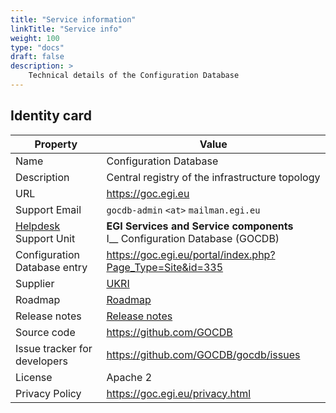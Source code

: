```yaml
---
title: "Service information"
linkTitle: "Service info"
weight: 100
type: "docs"
draft: false
description: >
    Technical details of the Configuration Database
---
```


## Identity card

<!-- markdownlint-disable line-length no-inline-html no-bare-urls -->

| Property                                | Value                                                                                               |
|-----------------------------------------| ---------------------------------------------------------------------------------|
| Name                                    | Configuration Database                                                           |
| Description                             | Central registry of the infrastructure topology                                  |
| URL                                     | https://goc.egi.eu                                                               |
| Support Email                           | `gocdb-admin` `<at>` `mailman.egi.eu`                                            |
| [Helpdesk](../../helpdesk) Support Unit | **EGI Services and Service components** <br/> I__ Configuration Database (GOCDB) |
| Configuration Database entry            | https://goc.egi.eu/portal/index.php?Page_Type=Site&id=335                        |
| Supplier                                | [UKRI](https://www.ukri.org/)                                                    |
| Roadmap                                 | [Roadmap](https://wiki.egi.eu/wiki/GOCDB/Roadmap)                                |
| Release notes                           | [Release notes](https://github.com/GOCDB/gocdb/releases)                         |
| Source code                             | https://github.com/GOCDB                                                         |
| Issue tracker for developers            | https://github.com/GOCDB/gocdb/issues                                            |
| License                                 | Apache 2                                                                         |
| Privacy Policy                          | https://goc.egi.eu/privacy.html                                                  |

<!-- markdownlint-enable line-length no-inline-html no-bare-urls -->
